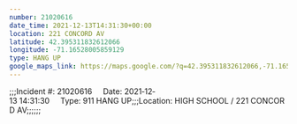 ```yaml
---
number: 21020616
date_time: 2021-12-13T14:31:30+00:00
location: 221 CONCORD AV
latitude: 42.395311832612066
longitude: -71.16528005859129
type: HANG UP
google_maps_link: https://maps.google.com/?q=42.395311832612066,-71.16528005859129
---
```


;;;Incident #: 21020616     Date: 2021‐12‐13 14:31:30     Type: 911 HANG UP;;;Location: HIGH SCHOOL / 221 CONCORD AV;;;;;;
